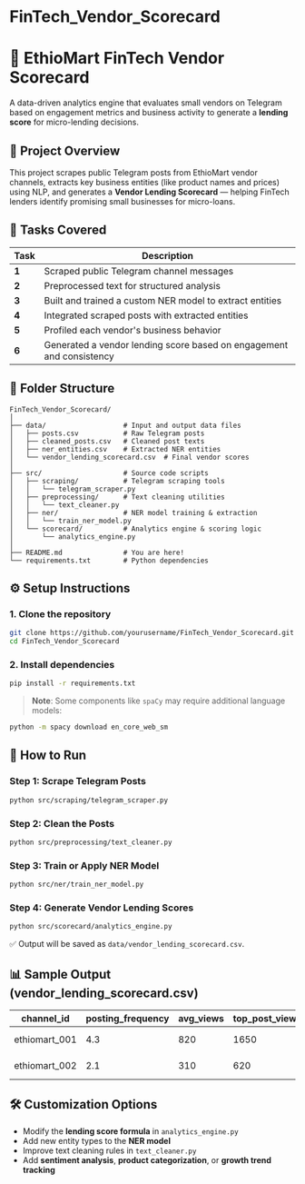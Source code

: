 # FinTech_Vendor_Scorecard


# 🧠 EthioMart FinTech Vendor Scorecard

A data-driven analytics engine that evaluates small vendors on Telegram based on engagement metrics and business activity to generate a **lending score** for micro-lending decisions.


## 📌 Project Overview

This project scrapes public Telegram posts from EthioMart vendor channels, extracts key business entities (like product names and prices) using NLP, and generates a **Vendor Lending Scorecard** — helping FinTech lenders identify promising small businesses for micro-loans.


## 🧩 Tasks Covered

| Task | Description |
|------|-------------|
| **1** | Scraped public Telegram channel messages |
| **2** | Preprocessed text for structured analysis |
| **3** | Built and trained a custom NER model to extract entities |
| **4** | Integrated scraped posts with extracted entities |
| **5** | Profiled each vendor's business behavior |
| **6** | Generated a vendor lending score based on engagement and consistency |


## 📁 Folder Structure

```
FinTech_Vendor_Scorecard/
│
├── data/                   # Input and output data files
│   ├── posts.csv           # Raw Telegram posts
│   ├── cleaned_posts.csv   # Cleaned post texts
│   ├── ner_entities.csv    # Extracted NER entities
│   └── vendor_lending_scorecard.csv  # Final vendor scores
│
├── src/                    # Source code scripts
│   ├── scraping/           # Telegram scraping tools
│   │   └── telegram_scraper.py
│   ├── preprocessing/      # Text cleaning utilities
│   │   └── text_cleaner.py
│   ├── ner/                # NER model training & extraction
│   │   └── train_ner_model.py
│   └── scorecard/          # Analytics engine & scoring logic
│       └── analytics_engine.py
│
├── README.md               # You are here!
└── requirements.txt        # Python dependencies
```


## ⚙️ Setup Instructions

### 1. Clone the repository

```bash
git clone https://github.com/yourusername/FinTech_Vendor_Scorecard.git
cd FinTech_Vendor_Scorecard
```

### 2. Install dependencies

```bash
pip install -r requirements.txt
```

> **Note**: Some components like `spaCy` may require additional language models:
```bash
python -m spacy download en_core_web_sm
```


## 🚀 How to Run

### Step 1: Scrape Telegram Posts
```bash
python src/scraping/telegram_scraper.py
```

### Step 2: Clean the Posts
```bash
python src/preprocessing/text_cleaner.py
```

### Step 3: Train or Apply NER Model
```bash
python src/ner/train_ner_model.py
```

### Step 4: Generate Vendor Lending Scores
```bash
python src/scorecard/analytics_engine.py
```

✅ Output will be saved as `data/vendor_lending_scorecard.csv`.


## 📊 Sample Output (vendor_lending_scorecard.csv)

| channel_id     | posting_frequency | avg_views | top_post_views | top_product     | top_price | avg_price | lending_score |
|----------------|------------------|-----------|----------------|------------------|-----------|-----------|---------------|
| ethiomart_001  | 4.3              | 820       | 1650           | Women’s Dress   | 950       | 780       | 935           |
| ethiomart_002  | 2.1              | 310       | 620            | Men’s Shoes     | 600       | 550       | 465           |



## 🛠️ Customization Options

- Modify the **lending score formula** in `analytics_engine.py`
- Add new entity types to the **NER model**
- Improve text cleaning rules in `text_cleaner.py`
- Add **sentiment analysis**, **product categorization**, or **growth trend tracking**


